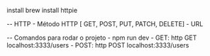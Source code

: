 install brew install httpie


-- HTTP 
    - Método HTTP [ GET, POST, PUT, PATCH, DELETE]
    - URL
  

-- Comandos para rodar o projeto
    - npm run dev
    - GET: http GET localhost:3333/users
    - POST: http POST localhost:3333/users